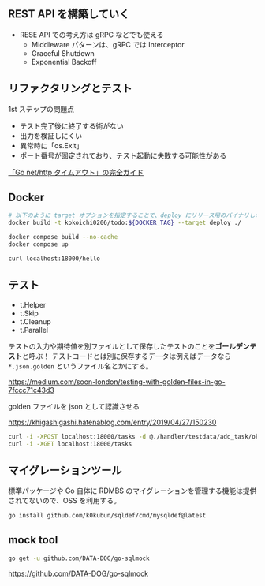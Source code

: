 ## REST API を構築していく

- RESE API での考え方は gRPC などでも使える
  - Middleware パターンは、gRPC では Interceptor
  - Graceful Shutdown
  - Exponential Backoff

## リファクタリングとテスト

1st ステップの問題点

- テスト完了後に終了する術がない
- 出力を検証しにくい
- 異常時に「os.Exit」
- ポート番号が固定されており、テスト起動に失敗する可能性がある

[「Go net/http タイムアウト」の完全ガイド](https://blog.cloudflare.com/ja-jp/the-complete-guide-to-golang-net-http-timeouts-ja-jp/)

## Docker

```sh
# 以下のように target オプションを指定することで、deploy にリリース用のバイナリしか含まれなくなる
docker build -t kokoichi0206/todo:${DOCKER_TAG} --target deploy ./

docker compose build --no-cache
docker compose up

curl localhost:18000/hello
```

## テスト

- t.Helper
- t.Skip
- t.Cleanup
- t.Parallel

テストの入力や期待値を別ファイルとして保存したテストのことを**ゴールデンテスト**と呼ぶ！
テストコードとは別に保存するデータは例えばデータなら `*.json.golden` というファイル名とかにする。

https://medium.com/soon-london/testing-with-golden-files-in-go-7fccc71c43d3

golden ファイルを json として認識させる

https://khigashigashi.hatenablog.com/entry/2019/04/27/150230

```sh
curl -i -XPOST localhost:18000/tasks -d @./handler/testdata/add_task/ok_req.json.golden
curl -i -XGET localhost:18000/tasks
```

## マイグレーションツール

標準パッケージや Go 自体に RDMBS のマイグレーションを管理する機能は提供されてないので、OSS を利用する。

```sh
go install github.com/k0kubun/sqldef/cmd/mysqldef@latest
```

## mock tool

```sh
go get -u github.com/DATA-DOG/go-sqlmock
```

https://github.com/DATA-DOG/go-sqlmock
